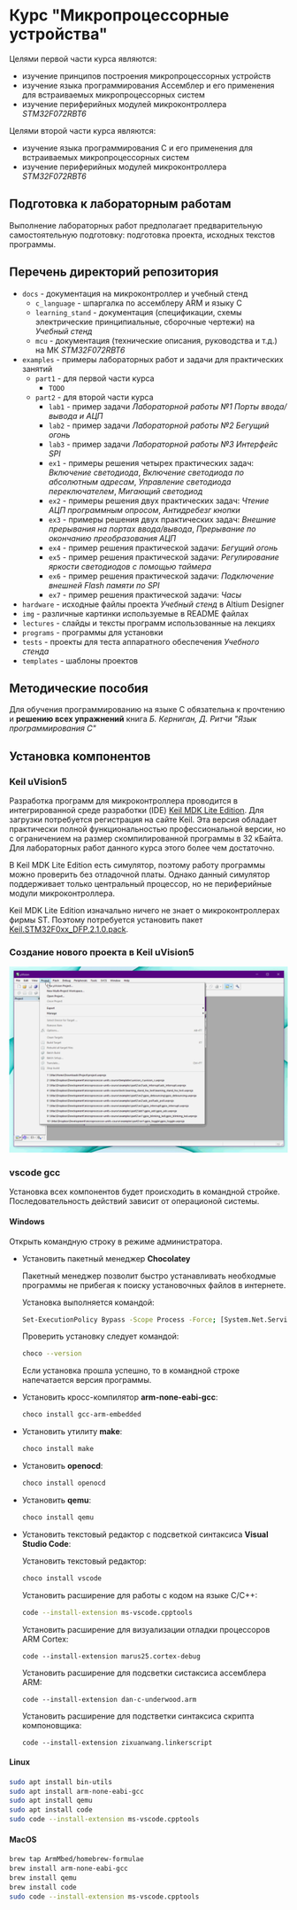 # Курс "Микропроцессорные устройства"

Целями первой части курса являются:

* изучение принципов построения микропроцессорных устройств
* изучение языка программирования Ассемблер и его применения для встраиваемых
  микропроцессорных систем
* изучение периферийных модулей микроконтроллера _STM32F072RBT6_

Целями второй части курса являются:

* изучение языка программирования C и его применения для встраиваемых
  микропроцессорных систем
* изучение периферийных модулей микроконтроллера _STM32F072RBT6_

## Подготовка к лабораторным работам

Выполнение лабораторных работ предполагает предварительную
самостоятельную подготовку: подготовка проекта, исходных текстов программы.

## Перечень директорий репозитория

* `docs` - документация на микроконтроллер и учебный стенд
    * `c_language` - шпаргалка по ассемблеру ARM и языку C
    * `learning_stand` - документация (спецификации, схемы электрические принципиальные, сборочные чертежи) на _Учебный стенд_
    * `mcu` - документация (технические описания, руководства и т.д.) на МК _STM32F072RBT6_
* `examples` - примеры лабораторных работ и задачи для практических занятий
    * `part1` - для первой части курса
        * `TODO`
    * `part2` - для второй части курса
        * `lab1` - пример задачи _Лабораторной работы №1 Порты ввода/вывода и АЦП_
        * `lab2` - пример задачи _Лабораторной работы №2 Бегущий огонь_
        * `lab3` - пример задачи _Лабораторной работы №3 Интерфейс SPI_
        * `ex1` - примеры решения четырех практических задач: _Включение светодиода_, _Включение светодиода по абсолютным адресам_,
        _Управление светодиода переключателем_, _Мигающий светодиод_
        * `ex2` - примеры решения двух практических задач: _Чтение АЦП программным опросом_, _Антидребезг кнопки_
        * `ex3` - примеры решения двух практических задач: _Внешние прерывания на портах ввода/вывода_, _Прерывание по окончанию преобразования АЦП_
        * `ex4` - пример решения практической задачи: _Бегущий огонь_
        * `ex5` - пример решения практической задачи: _Регулирование яркости светодиодов с помощью таймера_
        * `ex6` - пример решения практической задачи: _Подключение внешней Flash памяти по SPI_
        * `ex7` - пример решения практической задачи: _Часы_
* `hardware` - исходные файлы проекта _Учебный стенд_ в Altium Designer
* `img` - различные картинки используемые в README файлах
* `lectures` - слайды и тексты программ использованные на лекциях
* `programs` - программы для установки
* `tests` - проекты для теста аппаратного обеспечения _Учебного стенда_
* `templates` - шаблоны проектов

## Методические пособия

Для обучения программированию на языке C
обязательна к прочтению и **решению всех упражнений** книга
*Б. Керниган, Д. Ритчи "Язык программирования C"*

## Установка компонентов

### Keil uVision5

Разработка программ для микроконтроллера проводится
в интегрированной среде разработки (IDE)
[Keil MDK Lite Edition](http://www2.keil.com/mdk5/editions/lite).
Для загрузки потребуется регистрация на сайте Keil.
Эта версия обладает практически полной функциональностью профессиональной версии,
но с ограничением на размер скомпилированной программы в 32 кБайта.
Для лабораторных работ данного курса этого более чем достаточно.

В Keil MDK Lite Edition есть симулятор, поэтому работу программы
можно проверить без отладочной платы. Однако данный симулятор поддерживает
только центральный процессор, но не периферийные модули микроконтроллера.

Keil MDK Lite Edition изначально ничего не знает о микроконтроллерах
фирмы ST. Поэтому потребуется установить пакет
[Keil.STM32F0xx_DFP.2.1.0.pack](./programs/Keil.STM32F0xx_DFP.2.1.0.pack).

### Создание нового проекта в Keil uVision5

![ ](./img/uvision-stlink-project.gif)

### vscode gcc

Установка всех компонентов будет происходить в командной стройке.
Последовательность действий зависит от операционой системы.

#### Windows

Открыть командную строку в режиме администратора.

* Установить пакетный менеджер __Chocolatey__

    Пакетный менеджер позволит быстро устанавливать необходмые программы не прибегая к поиску установочных файлов в интернете.

    Установка выполняется командой:
    ```bash
    Set-ExecutionPolicy Bypass -Scope Process -Force; [System.Net.ServicePointManager]::SecurityProtocol = [System.Net.ServicePointManager]::SecurityProtocol -bor 3072; iex ((New-Object System.Net.WebClient).DownloadString('https://chocolatey.org/install.ps1'))
    ```

    Проверить установку следует командой:
    ```bash
    choco --version
    ```
    Если установка прошла успешно, то в командной строке напечатается версия программы.

* Установить кросс-компилятор __arm-none-eabi-gcc__:

    ```bash
    choco install gcc-arm-embedded
    ```

* Установить утилиту __make__:

    ```bash
    choco install make
    ```

* Установить __openocd__:

    ```bash
    choco install openocd
    ```

* Установить __qemu__:

    ```bash
    choco install qemu
    ```

* Установить текстовый редактор с подсветкой синтаксиса __Visual Studio Code__:

    Установить текстовый редактор:
    ```bash
    choco install vscode
    ```

    Установить расширениe для работы с кодом на языке C/C++:
    ```bash
    code --install-extension ms-vscode.cpptools
    ```

    Установить расширение для визуализации отладки процессоров ARM Cortex:
    ```
    code --install-extension marus25.cortex-debug
    ```

    Установить расширение для подсветки систаксиса ассемблера ARM:
    ```
    code --install-extension dan-c-underwood.arm
    ```

    Установить расширение для подстветки синтаксиса скрипта компоновщика:
    ```
    code --install-extension zixuanwang.linkerscript
    ```

#### Linux

```bash
sudo apt install bin-utils
sudo apt install arm-none-eabi-gcc
sudo apt install qemu
sudo apt install code
sudo code --install-extension ms-vscode.cpptools
```

#### MacOS

```bash
brew tap ArmMbed/homebrew-formulae
brew install arm-none-eabi-gcc
brew install qemu
brew install code
sudo code --install-extension ms-vscode.cpptools
```
